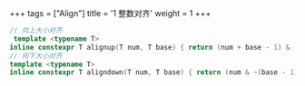 +++
tags = ["Align"]
title = '1 整数对齐'
weight = 1
+++

```c++
// 向上大小对齐
 template <typename T>
inline constexpr T alignup(T num, T base) { return (num + base - 1) & (~(base - 1)); }
// 向下大小对齐
template <typename T>
inline constexpr T aligndown(T num, T base) { return (num & ~(base - 1)); }
```

